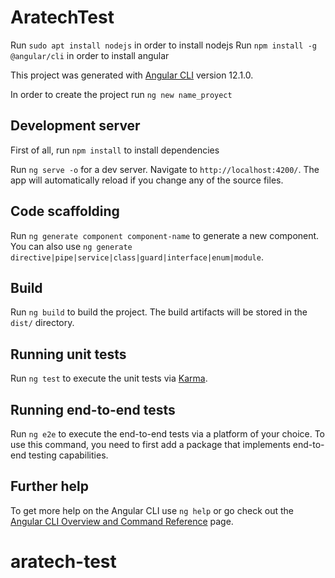 # AratechTest
Run `sudo apt install nodejs` in order to install nodejs
Run `npm install -g @angular/cli` in order to install angular

This project was generated with [Angular CLI](https://github.com/angular/angular-cli) version 12.1.0.

In order to create the project run `ng new name_proyect`

## Development server

First of all, run `npm install` to install dependencies

Run `ng serve -o` for a dev server. Navigate to `http://localhost:4200/`. The app will automatically reload if you change any of the source files.

## Code scaffolding

Run `ng generate component component-name` to generate a new component. You can also use `ng generate directive|pipe|service|class|guard|interface|enum|module`.

## Build

Run `ng build` to build the project. The build artifacts will be stored in the `dist/` directory.

## Running unit tests

Run `ng test` to execute the unit tests via [Karma](https://karma-runner.github.io).

## Running end-to-end tests

Run `ng e2e` to execute the end-to-end tests via a platform of your choice. To use this command, you need to first add a package that implements end-to-end testing capabilities.

## Further help

To get more help on the Angular CLI use `ng help` or go check out the [Angular CLI Overview and Command Reference](https://angular.io/cli) page.
# aratech-test
